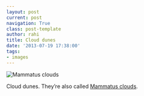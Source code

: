 ```yaml
---
layout: post
current: post
navigation: True
class: post-template
author: rahi
title: Cloud dunes
date: '2013-07-19 17:38:00'
tags:
- images
---
```


![Mammatus clouds][1]  

Cloud dunes. They’re also called [Mammatus clouds](http://en.wikipedia.org/wiki/Mammatus_cloud "Mammatus Clouds").

[1]: https://lh3.googleusercontent.com/UU1UdTSq40Zep7JS-agEhRnRrYw_P5BZZ_joFm9wMJJwbZJvZ4UOwo7APRY0q5GYTEX1nKHs0DhYNn9cL7i3kpKqHj-DqVOuQYVSVxSB1VQ3FIzB9QNDo0dyVO9SonqopwHHAole6iRlBtz4m8-nXDmdDS5v5c96cBFSRopLJokyfGextTi_QPz4cFPzJBmva2miHOM_wjH0Ml81HPIcHp_1hgSylTB-I-8zz1uN2FoNSkIuoh3qENvH8Up2BC16Xr1oOX8jlYkbJOJJMzy3jw8FUUL_zLW9A8-e5KYiqLCxMLurlOrLWH4wGKLCdPNo8Bs__rAa35pQCGFIkX-CQzMrJG0u-pb7qKo_6DG2uXkNnydBSXx3s336s376me8GICo2gT3CLyMP9GAL51MO9E3nhxYecAo8eV-gKjDsIsCVyqkJwTMfpQvnMrBFr9j7ee1CtIT9Kw-D85sh9lPqgVdrX4LC4Fo3emrnGwx7TXl8qic-F7KmxT5TP8nuF84bG6PsKdPWy2egDtnFd3lY1djYwPzjtpxZ0HpHmKhlAu1VO2nUla7eiX0CVzpYF9Z7TqSUTEJB53HEqSnWvIOeSWd703mD-vVl0hlZZvcuXsJUO3Ma1u3VzA=s612-no
